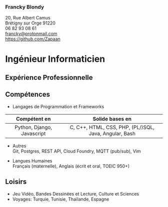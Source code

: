 ### Francky Blondy

20, Rue Albert Camus  
Brétigny sur Orge 91220  
06 82 93 08 61  
francky@protonmail.com  
https://github.com/Zapaan

# Ingénieur Informaticien

## Expérience Professionnelle

## Compétences

  - Langages de Programmation et
Frameworks

|        Compétent en        |                    Solide bases en                    |
| :------------------------: | :---------------------------------------------------: |
| Python, Django, Javascript | C, C++, HTML, CSS, PHP, (PL/)SQL, Java, Angular, Bash |

  - Autres  
    Git, Postgres, REST API, Cloud Foundry, MQTT (pub/sub), Vim

  - Langues Humaines  
    Français (maternelle), Anglais (écrit et oral, TOEIC 950+)

## Loisirs

  - Jeu Vidéo, Bandes Dessinées et Lecture, Culture et Sciences
  - Voyages: Turquie, Tunisie, Thaïlande, Espagne
